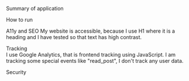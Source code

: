 Summary of application  

How to run  

A11y and SEO
My website is accessible, because I use H1 where it is a heading and I have tested so that text has high contrast.

Tracking  
I use Google Analytics, that is frontend tracking using JavaScript.
I am tracking some special events like "read_post", I don't track any user data.

Security 
